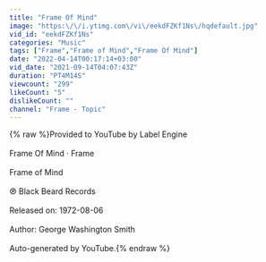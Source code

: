 ```yaml
---
title: "Frame Of Mind"
image: "https:\/\/i.ytimg.com\/vi\/eekdFZKf1Ns\/hqdefault.jpg"
vid_id: "eekdFZKf1Ns"
categories: "Music"
tags: ["Frame","Frame of Mind","Frame Of Mind"]
date: "2022-04-14T00:17:14+03:00"
vid_date: "2021-09-14T04:07:43Z"
duration: "PT4M14S"
viewcount: "299"
likeCount: "5"
dislikeCount: ""
channel: "Frame - Topic"
---
```

{% raw %}Provided to YouTube by Label Engine<br /><br />Frame Of Mind · Frame<br /><br />Frame of Mind<br /><br />℗ Black Beard Records<br /><br />Released on: 1972-08-06<br /><br />Author: George Washington Smith<br /><br />Auto-generated by YouTube.{% endraw %}
